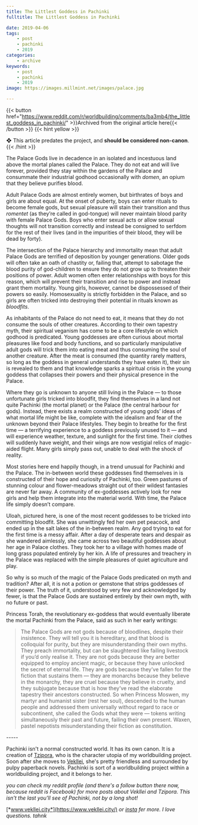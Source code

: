 ```yaml
---
title: The Littlest Goddess in Pachinki
fulltitle: The Littlest Goddess in Pachinki

date: 2019-04-06
tags:
    - post
    - pachinki
    - 2019
categories:
    - archive
keywords:
    - post
    - pachinki
    - 2019
image: https://images.millmint.net/images/palace.jpg

---
```

{{< button href="https://www.reddit.com/r/worldbuilding/comments/ba3mb4/the_littlest_goddess_in_pachinki/" >}}Archived from the original article here{{< /button >}}
{{< hint yellow >}}

❖ This article predates the project, and **should be considered non-canon**.
{{< /hint >}}

The Palace Gods live in decadence in an isolated and incestuous land above the mortal planes called the Palace. They do not eat and will live forever, provided they stay within the gardens of the Palace and consummate their industrial godhood occasionally with *domen*, an opium that they believe purifies blood.

Adult Palace Gods are almost entirely women, but birthrates of boys and girls are about equal. At the onset of puberty, boys can enter rituals to become female gods, but sexual pleasure will stain their transition and thus *romentet* (as they’re called in god-tongue) will never maintain blood parity with female Palace Gods. Boys who enter sexual acts or allow sexual thoughts will not transition correctly and instead be consigned to serfdom for the rest of their lives (and in the impurities of their blood, they will be dead by forty).

The intersection of the Palace hierarchy and immortality mean that adult Palace Gods are terrified of deposition by younger generations. Older gods will often take an oath of chastity or, failing that, attempt to sabotage the blood purity of god-children to ensure they do not grow up to threaten their positions of power. Adult women often enter relationships with boys for this reason, which will prevent their transition and rise to power and instead grant them mortality. Young girls, however, cannot be dispossessed of their powers so easily. Homosexuality is strictly forbidden in the Palace, and so girls are often tricked into destroying their potential in rituals known as *bloodfits*.

As inhabitants of the Palace do not need to eat, it means that they do not consume the souls of other creatures. According to their own tapestry myth, their spiritual veganism has come to be a core lifestyle on which godhood is predicated. Young goddesses are often curious about mortal pleasures like food and body functions, and so particularly manipulative adult gods will trick them into eating meat and thus consuming the soul of another creature. After the meat is consumed (the quantity rarely matters, so long as the goddess in general understands they have eaten it), their sin is revealed to them and that knowledge sparks a spiritual crisis in the young goddess that collapses their powers and their physical presence in the Palace.

Where they go is unknown to anyone still living in the Palace — to those unfortunate girls tricked into bloodfit, they find themselves in a land not quite Pachinki (the mortal planet) or the Palace (the central harbour for gods). Instead, there exists a realm constructed of young gods’ ideas of what mortal life might be like, complete with the idealism and fear of the unknown beyond their Palace lifestyles. They begin to breathe for the first time — a terrifying experience to a goddess previously unused to it — and will experience weather, texture, and sunlight for the first time. Their clothes will suddenly have weight, and their wings are now vestigial relics of magic-aided flight. Many girls simply pass out, unable to deal with the shock of reality.

Most stories here end happily though, in a trend unusual for Pachinki and the Palace. The in-between world these goddesses find themselves in is constructed of their hope and curiosity of Pachinki, too. Green pastures of stunning colour and flower-meadows straight out of their wildest fantasies are never far away. A community of ex-goddesses actively look for new girls and help them integrate into the material world. With time, the Palace life simply doesn’t compare.

Uloah, pictured here, is one of the most recent goddesses to be tricked into committing bloodfit. She was unwittingly fed her own pet peacock, and ended up in the salt lakes of the in-between realm. Any god trying to eat for the first time is a messy affair. After a day of desperate tears and despair as she wandered aimlessly, she came across two beautiful goddesses about her age in Palace clothes. They took her to a village with homes made of long grass populated entirely by her kin. A life of pressures and treachery in the Palace was replaced with the simple pleasures of quiet agriculture and play.

So why is so much of the magic of the Palace Gods predicated on myth and tradition? After all, it is not a potion or gemstone that strips goddesses of their power. The truth of it, understood by very few and acknowledged by fewer, is that the Palace Gods are sustained entirely by their own myth, with no future or past.

Princess Torah, the revolutionary ex-goddess that would eventually liberate the mortal Pachinki from the Palace, said as such in her early writings:

>The Palace Gods are not gods because of bloodlines, despite their insistence. They will tell you it is hereditary, and that blood is colloquial for purity, but they are misunderstanding their own myths. They preach immortality, but can be slaughtered like failing livestock if you’d only realise it. They are not gods because they are better equipped to employ ancient magic, or because they have unlocked the secret of eternal life. They are gods because they’ve fallen for the fiction that sustains them — they are monarchs because they believe in the monarchy, they are cruel because they believe in cruelty, and they subjugate because that is how they’ve read the elaborate tapestry their ancestors constructed. So when Princess Moswen, my martyr and humanist sister (rest her soul), descended to the human people and addressed them universally without regard to race or subcontinent, she called the Gods what they were — tokens writing simultaneously their past and future, failing their own present. Waxen, pastel nepotists misunderstanding their fiction as constitution.

\-----

Pachinki isn't a normal constructed world. It has its own canon. It is a creation of [Tzipora](https://vekllei.city/category/character/), who is the character utopia of my worldbuilding project. Soon after she moves to [Vekllei](https://vekllei.city/category/landscape/), she's pretty friendless and surrounded by pulpy paperback novels. Pachinki is sort of a worldbuilding project within a worldbuilding project, and it belongs to her.

*you can check my reddit profile (and there's a follow button there now, because reddit is Facebook) for more posts about Vekllei and Tzipora. This isn't the last you'll see of Pachinki, not by a long shot!*

[*www.vekllei.city*](https://www.vekllei.city/)  *or* [*insta*](https://www.instagram.com/melon.kony/) *fer more. I love questions. tahnk*

